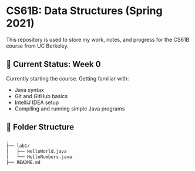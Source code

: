 # CS61B: Data Structures (Spring 2021)

This repository is used to store my work, notes, and progress for the CS61B course from UC Berkeley.

## 📍 Current Status: Week 0

Currently starting the course. Getting familiar with:
- Java syntax
- Git and GitHub basics
- IntelliJ IDEA setup
- Compiling and running simple Java programs

## 📁 Folder Structure

```bash
.
├── lab1/
│   ├── HelloWorld.java
│   └── HelloNumbers.java
├── README.md
